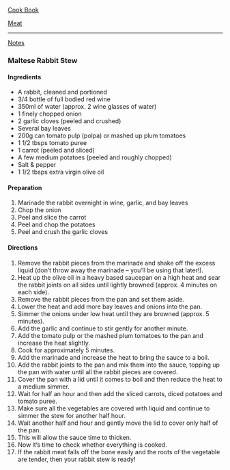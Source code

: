 [Cook Book](https://github.com/vmsmith/CookBook/blob/master/README.md)  

[Meat](https://github.com/vmsmith/CookBook/blob/master/meat.md)  

-----  

[Notes](https://github.com/vmsmith/CookBook/blob/master/notes.md)

### Maltese Rabbit Stew  

#### Ingredients  
* A rabbit, cleaned and portioned  
* 3/4 bottle of full bodied red wine    
* 350ml of water (approx. 2 wine glasses of water)    
* 1 finely chopped onion   
* 2 garlic cloves (peeled and crushed)  
* Several bay leaves  
* 200g can tomato pulp (polpa) or mashed up plum tomatoes  
* 1 1/2  tbsps tomato puree  
* 1 carrot (peeled and sliced)  
* A few medium potatoes (peeled and roughly chopped)  
* Salt & pepper  
* 1 1/2 tbsps extra virgin olive oil  

#### Preparation  
1. Marinade the rabbit overnight in wine, garlic, and bay leaves  
2. Chop the onion  
3. Peel and slice the carrot  
4. Peel and chop the potatoes  
5. Peel and crush the garlic cloves  

#### Directions  
1. Remove the rabbit pieces from the marinade and shake off the excess liquid (don’t throw away the marinade – you’ll be using that later!).  
2. Heat up the olive oil in a heavy based saucepan on a high heat and sear the rabbit joints on all sides until lightly browned (approx. 4 minutes on each side).   
3. Remove the rabbit pieces from the pan and set them aside.  
4. Lower the heat and add more bay leaves and onions into the pan.  
5. Simmer the onions under low heat until they are browned (approx. 5 minutes).  
6. Add the garlic and continue to stir gently for another minute.  
7. Add the tomato pulp or the mashed plum tomatoes to the pan and increase the heat slightly.  
8. Cook for approximately 5 minutes.  
9. Add the marinade and increase the heat to  bring the sauce to a boil.  
10. Add the rabbit joints to the pan and mix them into the sauce, topping up the pan with water until all the rabbit pieces are covered.   
11. Cover the pan with a lid until it comes to boil and then reduce the heat to a medium simmer.  
12. Wait for half an hour and then add the sliced carrots, diced potatoes and tomato puree.   
13. Make sure all the vegetables are covered with liquid and continue to simmer the stew for another half hour.  
14. Wait another half and hour and gently move the lid to cover only half of the pan.  
15. This will allow the sauce time to thicken.  
16. Now it’s time to check whether everything is cooked.  
17. If the rabbit meat falls off the bone easily and the roots of the vegetable are tender, then your rabbit stew is ready!
